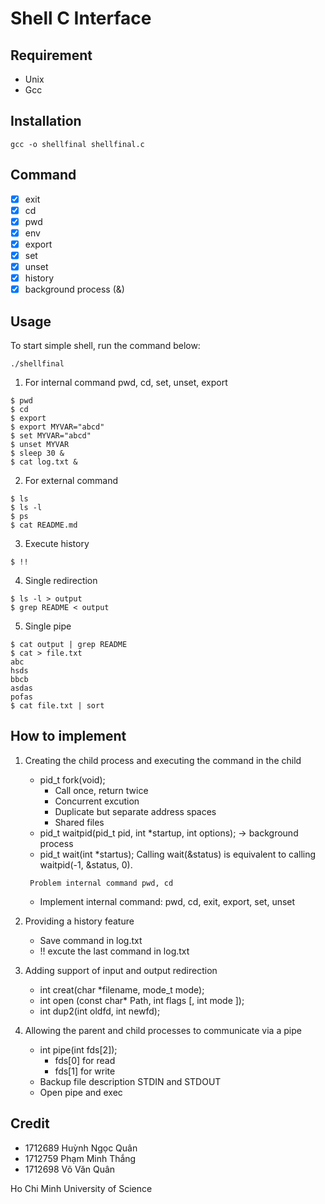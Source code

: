 # Shell C Interface 

## Requirement
- Unix
- Gcc

## Installation
```
gcc -o shellfinal shellfinal.c
```

## Command
- [x] exit
- [x] cd
- [x] pwd
- [x] env
- [x] export 
- [x] set
- [x] unset
- [x] history
- [x] background process (&)

## Usage
To start simple shell, run the command below: 
```
./shellfinal
```
1. For internal command pwd, cd, set, unset, export
```
$ pwd
$ cd 
$ export
$ export MYVAR="abcd"
$ set MYVAR="abcd"
$ unset MYVAR
$ sleep 30 &
$ cat log.txt &
```

2. For external command
```
$ ls
$ ls -l
$ ps
$ cat README.md
```

3. Execute history
```
$ !!
```

4. Single redirection
```
$ ls -l > output
$ grep README < output
```

5. Single pipe
```
$ cat output | grep README
$ cat > file.txt
abc
hsds
bbcb
asdas
pofas
$ cat file.txt | sort
```



## How to implement
1. Creating the child process and executing the command in the child 
    - pid_t fork(void);
        - Call once, return twice
        - Concurrent excution
        - Duplicate but separate address spaces
        - Shared files
    - pid_t waitpid(pid_t pid, int *startup, int options); -> background process
    - pid_t wait(int *startus);
        Calling wait(&status) is equivalent to calling waitpid(-1, &status, 0).
        
    ``` Problem internal command pwd, cd```

    - Implement internal command: pwd, cd, exit, export, set, unset

2. Providing a history feature
    - Save command in log.txt
    - !! excute the last command in log.txt

3. Adding support of input and output redirection
    - int creat(char *filename, mode_t mode); 
    - int open (const char* Path, int flags [, int mode ]); 
    - int dup2(int oldfd, int newfd);
    
4. Allowing the parent and child processes to communicate via a pipe
    - int pipe(int fds[2]); 
        - fds[0] for read
        - fds[1] for write
    - Backup file description STDIN and STDOUT
    - Open pipe and exec

## Credit
- 1712689 Huỳnh Ngọc Quân
- 1712759 Phạm Minh Thắng
- 1712698 Võ Văn Quân

Ho Chi Minh University of Science


